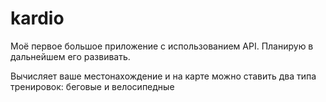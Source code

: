 # kardio
Моё первое большое приложение с использованием API. Планирую в дальнейшем его развивать.

Вычисляет ваше местонахождение и на карте можно ставить два типа тренировок: беговые и велосипедные
